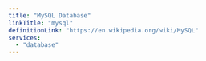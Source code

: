 ```yaml
---
title: "MySQL Database"
linkTitle: "mysql"
definitionLink: "https://en.wikipedia.org/wiki/MySQL"
services:
  - "database"
---
```

